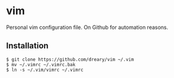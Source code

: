 # vim

Personal vim configuration file. On Github for automation reasons.

## Installation

```
$ git clone https://github.com/dreary/vim ~/.vim
$ mv ~/.vimrc ~/.vimrc.bak
$ ln -s ~/.vim/vimrc ~/.vimrc
```
